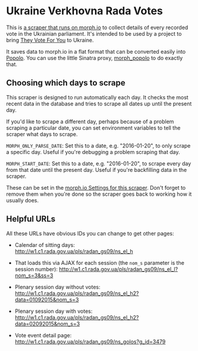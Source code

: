 # Ukraine Verkhovna Rada Votes

This is [a scraper that runs on morph.io](https://morph.io/openaustralia/ukraine_verkhovna_rada_votes) to collect details of every recorded vote in the Ukrainian parliament. It's intended to be used by a project to bring [They Vote For You](https://theyvoteforyou.org.au/) to Ukraine.

It saves data to morph.io in a flat format that can be converted easily into [Popolo](http://www.popoloproject.com/). You can use the little Sinatra proxy, [morph_popolo](https://github.com/openaustralia/morph_popolo) to do exactly that.

## Choosing which days to scrape

This scraper is designed to run automatically each day. It checks the most recent data in the database and tries to scrape all dates up until the present day.

If you'd like to scrape a different day, perhaps because of a problem scraping a particular date, you can set environment variables to tell the scraper what days to scrape.

`MORPH_ONLY_PARSE_DATE`: Set this to a date, e.g. "2016-01-20", to only scrape a specific day. Useful if you're debugging a problem scraping that day.

`MORPH_START_DATE`: Set this to a date, e.g. "2016-01-20", to scrape every day from that date until the present day. Useful if you're backfilling data in the scraper.

These can be set in the [morph.io Settings for this scraper](https://morph.io/openaustralia/ukraine_verkhovna_rada_votes/settings). Don't forget to remove them when you're done so the scraper goes back to working how it usually does.

## Helpful URLs

All these URLs have obvious IDs you can change to get other pages:

* Calendar of sitting days: http://w1.c1.rada.gov.ua/pls/radan_gs09/ns_el_h
* That loads this via AJAX for each session (the `nom_s` parameter is the session number): http://w1.c1.rada.gov.ua/pls/radan_gs09/ns_el_l?nom_s=3&ss=3

* Plenary session day without votes: http://w1.c1.rada.gov.ua/pls/radan_gs09/ns_el_h2?data=01092015&nom_s=3
* Plenary session day with votes: http://w1.c1.rada.gov.ua/pls/radan_gs09/ns_el_h2?data=02092015&nom_s=3

* Vote event detail page: http://w1.c1.rada.gov.ua/pls/radan_gs09/ns_golos?g_id=3479
